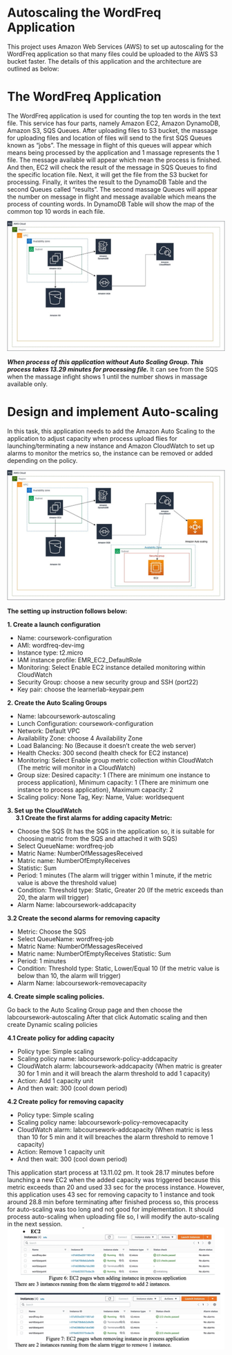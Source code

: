 # Autoscaling the WordFreq Application

This project uses Amazon Web Services (AWS) to set up autoscaling for the WordFreq application so that many files could be uploaded to the AWS S3 bucket faster. The details of this application and the architecture are outlined as below:

# The WordFreq Application

The WordFreq application is used for counting the top ten words in the text file. This service has four parts, namely Amazon EC2, Amazon DynamoDB, Amazon S3, SQS Queues. After uploading files to S3 bucket, the massage for uploading files and location of files will send to the first SQS Queues known as “jobs”. The message in flight of this queues will appear which means being processed by the application and 1 massage represents the 1 file. The message available will appear which mean the process is finished. And then, EC2 will check the result of the message in SQS Queues to find the specific location file. Next, it will get the file from the S3 bucket for processing. Finally, it writes the result to the DynamoDB Table and the second Queues called “results”. The second massage Queues will appear the number on message in flight and message available which means the process of counting words. In DynamoDB Table will show the map of the common top 10 words in each file.



![alt text for screen readers](images/WordFreq.jpeg)

***When process of this application without Auto Scaling Group. This process takes 13.29 minutes for processing file.*** It can see from the SQS when the massage infight shows 1 until the number shows in massage available only.

# Design and implement Auto-scaling

In this task, this application needs to add the Amazon Auto Scaling to the application to adjust capacity when process upload flies for launching/terminating a new instance and Amazon CloudWatch to set up alarms to monitor the metrics so, the instance can be removed or added depending on the policy.

![alt text for screen readers](images/Autoscaling.jpg)

**The setting up instruction follows below:**  

**1. Create a launch configuration**
* Name: coursework-configuration
* AMI: wordfreq-dev-img
* Instance type: t2.micro
* IAM instance profile: EMR_EC2_DefaultRole
* Monitoring: Select Enable EC2 instance detailed monitoring within CloudWatch 
* Security Group: choose a new security group and SSH (port22)
* Key pair: choose the learnerlab-keypair.pem  

**2. Create the Auto Scaling Groups**
* Name: labcoursework-autoscaling
* Lunch Configuration: coursework-configuration
* Network: Default VPC
* Availability Zone: choose 4 Availability Zone
* Load Balancing: No (Because it doesn’t create the web server)
* Health Checks: 300 second (health check for EC2 instance)
* Monitoring: Select Enable group metric collection within CloudWatch (The metric will monitor in a CloudWatch)
* Group size: Desired capacity: 1 (There are minimum one instance to process application), Minimum capacity: 1 (There are minimum one instance to process application), Maximum capacity: 2
* Scaling policy: None Tag, Key: Name, Value: worldsequent  

**3. Set up the CloudWatch**  
    
**3.1 Create the first alarms for adding capacity Metric:**
* Choose the SQS (It has the SQS in the application so, it is suitable for choosing matric from the SQS and attached it with SQS)
* Select QueueName: wordfreq-job
* Matric Name: NumberOfMessagesReceived
* Matric name: NumberOfEmptyReceives
* Statistic: Sum
* Period: 1 minutes (The alarm will trigger within 1 minute, if the metric value is above the threshold value)
* Condition: Threshold type: Static, Greater 20 (If the metric exceeds than 20, the alarm will trigger)
* Alarm Name: labcoursework-addcapacity

**3.2 Create the second alarms for removing capacity**
* Metric: Choose the SQS
* Select QueueName: wordfreq-job
* Matric Name: NumberOfMessagesReceived
* Matric name: NumberOfEmptyReceives Statistic: Sum
* Period: 1 minutes
* Condition: Threshold type: Static, Lower/Equal 10 (If the metric value is below than 10, the alarm will trigger)
* Alarm Name: labcoursework-removecapacity  

**4. Create simple scaling policies.**  

Go back to the Auto Scaling Group page and then choose the labcoursework-autoscaling After that click Automatic scaling and then create Dynamic scaling policies  

**4.1 Create policy for adding capacity**
* Policy type: Simple scaling
* Scaling policy name: labcoursework-policy-addcapacity
* CloudWatch alarm: labcoursework-addcapacity (When matric is greater 30 for 1 min and it will breach the alarm threshold to add 1 capacity)
* Action: Add 1 capacity unit     
* And then wait: 300 (cool down period)  

**4.2 Create policy for removing capacity**    
* Policy type: Simple scaling     
* Scaling policy name: labcoursework-policy-removecapacity
* CloudWatch alarm: labcoursework-addcapacity (When matric is less than 10 for 5 min and it will breaches the alarm threshold to remove 1 capacity)
* Action: Remove 1 capacity unit
* And then wait: 300 (cool down period)

This application start process at 13.11.02 pm. It took 28.17 minutes before launching a new EC2 when the added capacity was triggered because this metric exceeds than 20 and used 33 sec for the process instance. However, this application uses 43 sec for removing capacity to 1 instance and took around 28.8 min before terminating after finished process so, this process for auto-scaling was too long and not good for implementation. It should process auto-scaling when uploading file so, I will modify the auto-scaling in the next session.
![alt text for screen readers](images/EC2.jpg)